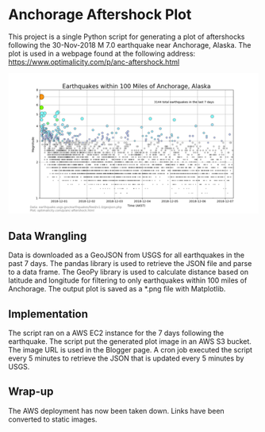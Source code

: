 # Anchorage Aftershock Plot
This project is a single Python script for generating a plot of aftershocks following the 30-Nov-2018 M 7.0 earthquake near Anchorage, Alaska.  The plot is used in a webpage found at the following address: https://www.optimalicity.com/p/anc-aftershock.html

![Image generated by script.](anc_aftershock_2018-Dec-07T163506.png)

## Data Wrangling
Data is downloaded as a GeoJSON from USGS for all earthquakes in the past 7 days.  The pandas library is used to retrieve the JSON file and parse to a data frame.  The GeoPy library is used to calculate distance based on latitude and longitude for filtering to only earthquakes within 100 miles of Anchorage.  The output plot is saved as a *.png file with Matplotlib.

## Implementation
The script ran on a AWS EC2 instance for the 7 days following the earthquake.  The script put the generated plot image in an AWS S3 bucket.  The image URL is used in the Blogger page.  A cron job executed the script every 5 minutes to retrieve the JSON that is updated every 5 minutes by USGS.

## Wrap-up
The AWS deployment has now been taken down.  Links have been converted to static images.